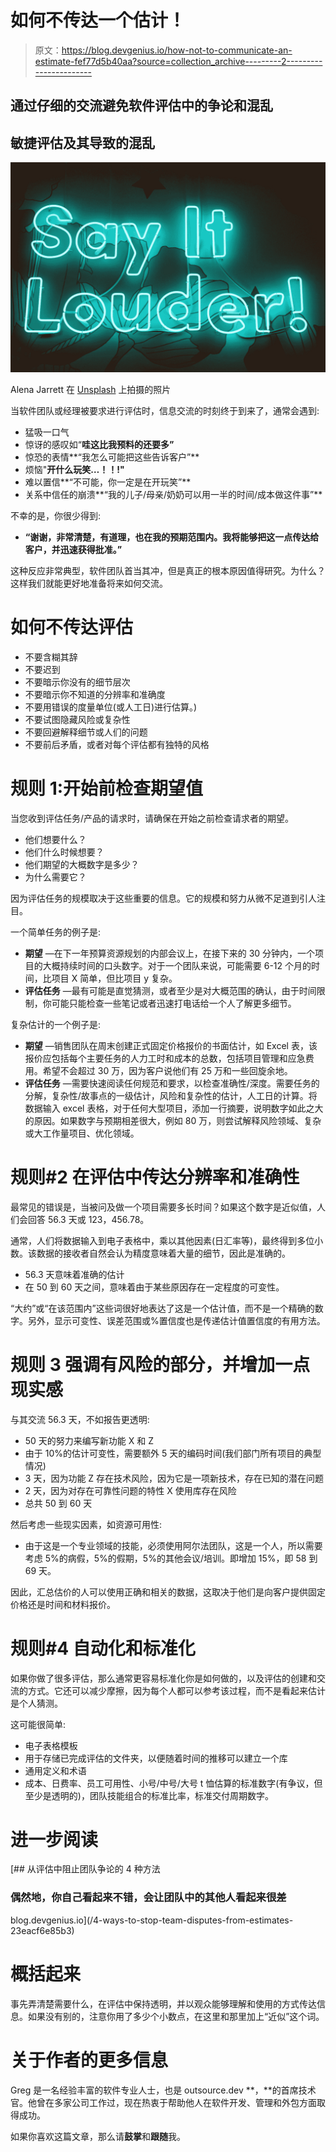 # 如何不传达一个估计！

> 原文：<https://blog.devgenius.io/how-not-to-communicate-an-estimate-fef77d5b40aa?source=collection_archive---------2----------------------->

## 通过仔细的交流避免软件评估中的争论和混乱

## 敏捷评估及其导致的混乱

![](img/4667aff0a80aea6467329e30b3e57683.png)

Alena Jarrett 在 [Unsplash](https://unsplash.com?utm_source=medium&utm_medium=referral) 上拍摄的照片

当软件团队或经理被要求进行评估时，信息交流的时刻终于到来了，通常会遇到:

*   猛吸一口气
*   惊讶的感叹如“**哇这比我预料的还要多”**
*   惊恐的表情**“我怎么可能把这些告诉客户”**
*   烦恼"**开什么玩笑…！！!"**
*   难以置信**“不可能，你一定是在开玩笑”**
*   关系中信任的崩溃**“我的儿子/母亲/奶奶可以用一半的时间/成本做这件事”**

不幸的是，你很少得到:

*   **“谢谢，非常清楚，有道理，也在我的预期范围内。我将能够把这一点传达给客户，并迅速获得批准。”**

这种反应非常典型，软件团队首当其冲，但是真正的根本原因值得研究。为什么？这样我们就能更好地准备将来如何交流。

# 如何不传达评估

*   不要含糊其辞
*   不要迟到
*   不要暗示你没有的细节层次
*   不要暗示你不知道的分辨率和准确度
*   不要用错误的度量单位(或人工日)进行估算。)
*   不要试图隐藏风险或复杂性
*   不要回避解释细节或人们的问题
*   不要前后矛盾，或者对每个评估都有独特的风格

# 规则 1:开始前检查期望值

当您收到评估任务/产品的请求时，请确保在开始之前检查请求者的期望。

*   他们想要什么？
*   他们什么时候想要？
*   他们期望的大概数字是多少？
*   为什么需要它？

因为评估任务的规模取决于这些重要的信息。它的规模和努力从微不足道到引人注目。

一个简单任务的例子是:

*   **期望** —在下一年预算资源规划的内部会议上，在接下来的 30 分钟内，一个项目的大概持续时间的口头数字。对于一个团队来说，可能需要 6-12 个月的时间，比项目 X 简单，但比项目 y 复杂。
*   **评估任务** —最有可能是直觉猜测，或者至少是对大概范围的确认，由于时间限制，你可能只能检查一些笔记或者迅速打电话给一个人了解更多细节。

复杂估计的一个例子是:

*   **期望** —销售团队在周末创建正式固定价格报价的书面估计，如 Excel 表，该报价应包括每个主要任务的人力工时和成本的总数，包括项目管理和应急费用。希望不会超过 30 万，因为客户说他们有 25 万和一些回旋余地。
*   **评估任务** —需要快速阅读任何规范和要求，以检查准确性/深度。需要任务的分解，复杂性/故事点的一级估计，风险和复杂性的估计，人工日的计算。将数据输入 excel 表格，对于任何大型项目，添加一行摘要，说明数字如此之大的原因。如果数字与预期相差很大，例如 80 万，则尝试解释风险领域、复杂或大工作量项目、优化领域。

# 规则#2 在评估中传达分辨率和准确性

最常见的错误是，当被问及做一个项目需要多长时间？如果这个数字是近似值，人们会回答 56.3 天或 123，456.78。

通常，人们将数据输入到电子表格中，乘以其他因素(日汇率等)，最终得到多位小数。该数据的接收者自然会认为精度意味着大量的细节，因此是准确的。

*   56.3 天意味着准确的估计
*   在 50 到 60 天之间，意味着由于某些原因存在一定程度的可变性。

“大约”或“在该范围内”这些词很好地表达了这是一个估计值，而不是一个精确的数字。另外，显示可变性、误差范围或%置信度也是传递估计值置信度的有用方法。

# 规则 3 强调有风险的部分，并增加一点现实感

与其交流 56.3 天，不如报告更透明:

*   50 天的努力来编写新功能 X 和 Z
*   由于 10%的估计可变性，需要额外 5 天的编码时间(我们部门所有项目的典型情况)
*   3 天，因为功能 Z 存在技术风险，因为它是一项新技术，存在已知的潜在问题
*   2 天，因为对存在可靠性问题的特性 X 使用库存在风险
*   总共 50 到 60 天

然后考虑一些现实因素，如资源可用性:

*   由于这是一个专业领域的技能，必须使用阿尔法团队，这是一个人，所以需要考虑 5%的病假，5%的假期，5%的其他会议/培训。即增加 15%，即 58 到 69 天。

因此，汇总估价的人可以使用正确和相关的数据，这取决于他们是向客户提供固定价格还是时间和材料报价。

# 规则#4 自动化和标准化

如果你做了很多评估，那么通常更容易标准化你是如何做的，以及评估的创建和交流的方式。它还可以减少摩擦，因为每个人都可以参考该过程，而不是看起来估计是个人猜测。

这可能很简单:

*   电子表格模板
*   用于存储已完成评估的文件夹，以便随着时间的推移可以建立一个库
*   通用定义和术语
*   成本、日费率、员工可用性、小号/中号/大号 t 恤估算的标准数字(有争议，但至少是透明的)，团队技能组合的标准比率，标准交付周期数字。

# 进一步阅读

[](/4-ways-to-stop-team-disputes-from-estimates-23eacf6e85b3) [## 从评估中阻止团队争论的 4 种方法

### 偶然地，你自己看起来不错，会让团队中的其他人看起来很差

blog.devgenius.io](/4-ways-to-stop-team-disputes-from-estimates-23eacf6e85b3) 

# 概括起来

事先弄清楚需要什么，在评估中保持透明，并以观众能够理解和使用的方式传达信息。如果没有别的，注意你用了多少个小数点，在这里和那里加上“近似”这个词。

# 关于作者的更多信息

Greg 是一名经验丰富的软件专业人士，也是 outsource.dev **，**的首席技术官。他曾在多家公司工作过，现在热衷于帮助他人在软件开发、管理和外包方面取得成功。

如果你喜欢这篇文章，那么请**鼓掌**和**跟随**我。